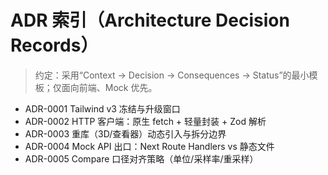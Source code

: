# ADR 索引（Architecture Decision Records）

> 约定：采用“Context → Decision → Consequences → Status”的最小模板；仅面向前端、Mock 优先。

- ADR-0001 Tailwind v3 冻结与升级窗口
- ADR-0002 HTTP 客户端：原生 fetch + 轻量封装 + Zod 解析
- ADR-0003 重库（3D/查看器）动态引入与拆分边界
- ADR-0004 Mock API 出口：Next Route Handlers vs 静态文件
- ADR-0005 Compare 口径对齐策略（单位/采样率/重采样）
